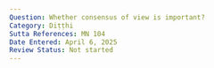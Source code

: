 ```yaml
---
Question: Whether consensus of view is important?
Category: Diṭṭhi
Sutta References: MN 104
Date Entered: April 6, 2025
Review Status: Not started
---
```

